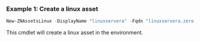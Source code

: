 ### Example 1: Create a linux asset
```powershell
New-ZNAssetsLinux -DisplayName "linuxservera" -Fqdn "linuxservera.zero.labs"

```

This cmdlet will create a linux asset in the environment.
